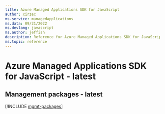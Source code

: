 ```yaml
---
title: Azure Managed Applications SDK for JavaScript
author: xirzec
ms.service: managedapplications
ms.data: 09/21/2022
ms.devlang: javascript
ms.author: jeffish
description: Reference for Azure Managed Applications SDK for JavaScript
ms.topic: reference
---
```

# Azure Managed Applications SDK for JavaScript - latest

## Management packages - latest
[!INCLUDE [mgmt-packages](managed-applications-mgmt-index.md)]